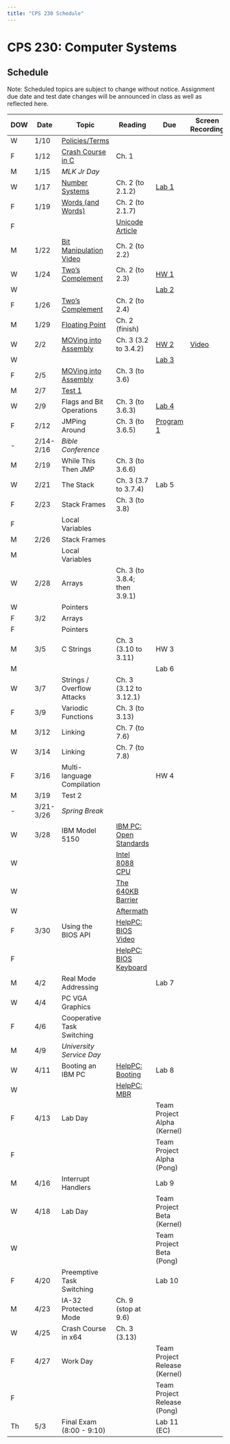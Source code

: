 ```yaml
---
title: "CPS 230 Schedule"
---
```


# CPS 230: Computer Systems
## Schedule

Note: Scheduled topics are subject to change without notice. Assignment due date and test date changes will be announced in class as well as reflected here.

| DOW | Date | Topic | Reading | Due | Screen Recording |
| --- | --- | --- | --- | --- | --- |
| W | 1/10 | [Policies/Terms](/course/bju/content/cps230/lessons/lec0) | | | |
| F | 1/12 | [Crash Course in C](/course/bju/content/cps230/lessons/lec1) | Ch. 1 | |
| M | 1/15 | *MLK Jr Day* | | | |
| W | 1/17 | [Number Systems](/course/bju/content/cps230/lessons/lec2) | Ch. 2 (to 2.1.2) | [Lab 1](/course/bju/content/cps230/labs/lab1) | |
| F | 1/19 | [Words (and Words)](/course/bju/content/cps230/lessons/lec3) | Ch. 2 (to 2.1.7) | | |
| F | | | [Unicode Article](https://www.joelonsoftware.com/2003/10/08/the-absolute-minimum-every-software-developer-absolutely-positively-must-know-about-unicode-and-character-sets-no-excuses/) | | |
| M | 1/22 | [Bit Manipulation](/course/bju/content/cps230/lessons/lec4) [Video](https://www.youtube.com/watch?v=AOc1_1cUoRA) | Ch. 2 (to 2.2) | | |
| W | 1/24 | [Two’s Complement](/course/bju/content/cps230/lessons/lec5) | Ch. 2 (to 2.3) | [HW 1](/course/bju/content/cps230/hws/hw1) | |
| W | | | | [Lab 2](/course/bju/content/cps230/labs/lab2) | |
| F | 1/26 | [Two’s Complement](/course/bju/content/cps230/lessons/lec5) | Ch. 2 (to 2.4) | | |
| M | 1/29 | [Floating Point](/course/bju/content/cps230/lessons/lec6) | Ch. 2 (finish) | | |
| W | 2/2 | [MOVing into Assembly](/course/bju/content/cps230/lessons/lec7) | Ch. 3 (3.2 to 3.4.2) | [HW 2](/course/bju/content/cps230/hws/hw2) | [Video](https://s3.amazonaws.com/230-lecture-videos/assembly_lecture_1.mp4) |
| W | | | | [Lab 3](/course/bju/content/cps230/labs/lab3) | |
| F | 2/5 | [MOVing into Assembly](/course/bju/content/cps230/lessons/lec7) | Ch. 3 (to 3.6) | | |
| M | 2/7 | [Test 1](/course/bju/content/cps230/reviews/test1) | | | |
| W | 2/9 | Flags and Bit Operations | Ch. 3 (to 3.6.3) | [Lab 4](/course/bju/content/cps230/labs/lab4) | |
| F | 2/12 | JMPing Around | Ch. 3 (to 3.6.5) | [Program 1](/course/bju/content/cps230/programs/prog1) | |
| - | 2/14-2/16 | *Bible Conference* | | | |
| M | 2/19 | While This Then JMP | Ch. 3 (to 3.6.6) | |
| W | 2/21 | The Stack | Ch. 3 (3.7 to 3.7.4) | Lab 5 | |
| F | 2/23 | Stack Frames | Ch. 3 (to 3.8) | | |
| F | | Local Variables | | | |
| M | 2/26 | Stack Frames | | | |
| M | | Local Variables | | | |
| W | 2/28 | Arrays | Ch. 3 (to 3.8.4; then 3.9.1) | | |
| W | | Pointers | | | |
| F | 3/2 | Arrays | | | |
| F | | Pointers | | | |
| M | 3/5 | C Strings | Ch. 3 (3.10 to 3.11) | HW 3 | |
| M | | | | Lab 6 | |
| W | 3/7 | Strings / Overflow Attacks | Ch. 3 (3.12 to 3.12.1) | | |
| F | 3/9 | Variodic Functions | Ch. 3 (to 3.13) | | |
| M | 3/12 | Linking | Ch. 7 (to 7.6) | | |
| W | 3/14 | Linking | Ch. 7 (to 7.8) | | |
| F | 3/16 | Multi-language Compilation | | HW 4 | |
| M | 3/19 | Test 2 | | | |
| - | 3/21-3/26 | *Spring Break* | | | |
| W | 3/28 | IBM Model 5150 | [IBM PC: Open Standards](https://en.wikipedia.org/wiki/IBM_Personal_Computer#Open_standards) | |  |
| W | | | [Intel 8088 CPU](https://en.wikipedia.org/wiki/Intel_8088) | | |
| W | | | [The 640KB Barrier](https://en.wikipedia.org/wiki/Conventional_memory#640_KB_barrier) | | |
| W | | | [Aftermath](https://en.wikipedia.org/wiki/Influence_of_the_IBM_PC_on_the_personal_computer_market) | | |
| F | 3/30 | Using the BIOS API | [HelpPC: BIOS Video](http://stanislavs.org/helppc/int_10.html) | | |
| F | | | [HelpPC: BIOS Keyboard](http://stanislavs.org/helppc/int_16.html) | | |
| M | 4/2 | Real Mode Addressing | | Lab 7 | |
| W | 4/4 | PC VGA Graphics | | | |
| F | 4/6 | Cooperative Task Switching | | | |
| M | 4/9 | *University Service Day* | | | |
| W | 4/11 | Booting an IBM PC | [HelpPC: Booting](http://stanislavs.org/helppc/cold_boot.html) | Lab 8 | |
| W | | | [HelpPC: MBR](http://stanislavs.org/helppc/boot_sector.html) | | |
| F | 4/13 | Lab Day | | Team Project Alpha (Kernel) | |
| F | | | | Team Project Alpha (Pong) | |
| M | 4/16 | Interrupt Handlers | | Lab 9 | |
| W | 4/18 | Lab Day | | Team Project Beta (Kernel) | |
| W | | | | Team Project Beta (Pong) | |
| F | 4/20 | Preemptive Task Switching | | Lab 10 | |
| M | 4/23 | IA-32 Protected Mode | Ch. 9 (stop at 9.6) | | |
| W | 4/25 | Crash Course in x64 | Ch. 3 (3.13) | | |
| F | 4/27 | Work Day | | Team Project Release (Kernel) | |
| F | | | | Team Project Release (Pong) | |
| Th | 5/3 | Final Exam (8:00 - 9:10) | | Lab 11 (EC) | |

